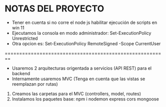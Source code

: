 # NOTAS DEL PROYECTO
- Tener en cuenta si no corre el node js habilitar ejecución de scripts en win 11
- Ejecutamos la consola en modo administrador: Set-ExecutionPolicy Unrestricted
- Otra opcion es: Set-ExecutionPolicy RemoteSigned -Scope CurrentUser

========================================================

- Usaremos 2 arquitecturas origentada a servicios (API REST) para el backend
- Internamente usaremos MVC (Tenga en cuenta que las vistas se reemplazan por rutas)

1. Creamos las carpetas para el MVC (controllers, model, routes)
2. Instalamos los paquetes base: npm i nodemon express cors mongoose